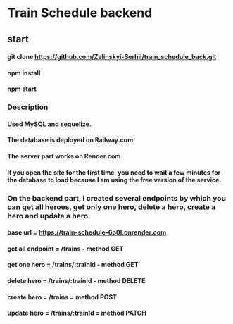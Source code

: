 # Train Schedule backend

## start 
#### git clone https://github.com/Zelinskyi-Serhii/train_schedule_back.git
#### npm install
#### npm start

### Description
#### Used MySQL and sequelize.
#### The database is deployed on Railway.com.
#### The server part works on Render.com
#### If you open the site for the first time, you need to wait a few minutes for the database to load because I am using the free version of the service.


### On the backend part, I created several endpoints by which you can get all heroes, get only one hero, delete a hero, create a hero and update a hero.
#### base url = https://train-schedule-6o0l.onrender.com
#### get all endpoint = /trains - method GET
#### get one hero = /trains/:trainId - method GET
#### delete hero = /trains/:trainId - method DELETE
#### create hero = /trains = method POST
#### update hero = /trains/:trainId = method PATCH
